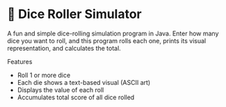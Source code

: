 # 🎲 Dice Roller Simulator
A fun and simple dice-rolling simulation program in Java. Enter how many dice you want to roll, and this program rolls each one, prints its visual representation, and calculates the total.

Features
- Roll 1 or more dice
- Each die shows a text-based visual (ASCII art)
- Displays the value of each roll
- Accumulates total score of all dice rolled
